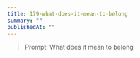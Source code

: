 ```yaml
---
title: 179-what-does-it-mean-to-belong
summary: ""
publishedAt: ""
---
```


> Prompt: What does it mean to belong

